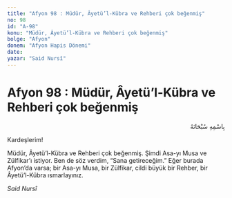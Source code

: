 ```yaml
---
title: "Afyon 98 : Müdür, Âyetü’l-Kübra ve Rehberi çok beğenmiş"
no: 98
id: "A-98"
konu: "Müdür, Âyetü’l-Kübra ve Rehberi çok beğenmiş"
bolge: "Afyon"
donem: "Afyon Hapis Dönemi"
date: 
yazar: "Said Nursî"
---
```


# Afyon 98 : Müdür, Âyetü’l-Kübra ve Rehberi çok beğenmiş

<p class="arabic" dir="rtl" title="Meal: “Her türlü noksan sıfatlardan yüce olan Allah’ın adıyla.”">بِاسْمِهِ سُبْحَانَهُ</p>

Kardeşlerim!

Müdür, Âyetü’l-Kübra ve Rehberi çok beğenmiş. Şimdi Asa-yı Musa ve Zülfikar’ı istiyor. Ben de söz verdim, “Sana getireceğim.” Eğer burada Afyon’da varsa; bir Asa-yı Musa, bir Zülfikar, cildi büyük bir Rehber, bir Âyetü’l-Kübra ısmarlayınız.

*Said Nursî*
